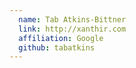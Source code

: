 ```yaml
---
  name: Tab Atkins-Bittner
  link: http://xanthir.com
  affiliation: Google 
  github: tabatkins
---
```

